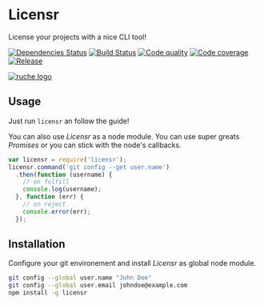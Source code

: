 Licensr
=======

License your projects with a nice CLI tool!

[![Dependencies Status][gemnasium-image]][gemnasium-url] [![Build Status][travis-image]][travis-url] [![Code quality][codeclimate-image]][codeclimate-url] [![Code coverage][coveralls-image]][coveralls-url] [![Release][npm-image]][npm-url]

[![ruche logo](https://raw.githubusercontent.com/quentinrossetti/licensr/master//assets/animated.gif)](https://github.com/quentinrossetti/licensr)

Usage
---

Just run `licensr` an follow the guide!

You can also use *Licensr* as a node module. You can use super greats 
*Promises* or you can stick with the node's callbacks.

```js
var licensr = require('licensr');
licensr.command('git config --get user.name')
  .then(function (username) {
    // on fulfill
    console.log(username);
  }, function (err) {
    // on reject
    console.error(err);
  });
```


Installation
---

Configure your git environement and install *Licensr* as global node module.


```bash
git config --global user.name "John Doe"
git config --global user.email johndoe@example.com
npm install -g licensr
```
[gemnasium-url]: https://gemnasium.com/quentinrossetti/licensr
[gemnasium-image]: http://img.shields.io/gemnasium/quentinrossetti/licensr.svg
[travis-url]: https://travis-ci.org/quentinrossetti/licensr
[travis-image]: http://img.shields.io/travis/quentinrossetti/licensr.svg
[codeclimate-url]: https://codeclimate.com/github/quentinrossetti/licensr
[codeclimate-image]: http://img.shields.io/codeclimate/github/quentinrossetti/licensr.svg
[coveralls-url]: https://coveralls.io/r/quentinrossetti/licensr
[coveralls-image]: http://img.shields.io/coveralls/quentinrossetti/licensr.svg
[npm-url]: https://www.npmjs.org/package/licensr
[npm-image]: http://img.shields.io/npm/v/licensr.svg